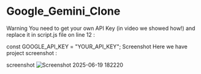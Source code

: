 ﻿# Google_Gemini_Clone
 Warning
You need to get your own API Key (in video we showed how!) and replace it in script.js file on line 12 :

const GOOGLE_API_KEY = "YOUR_API_KEY";
Screenshot
Here we have project screenshot :

screenshot
![Screenshot 2025-06-19 182220](https://github.com/user-attachments/assets/603d03da-5a4d-4726-b9f5-09f8d8d192cb)
